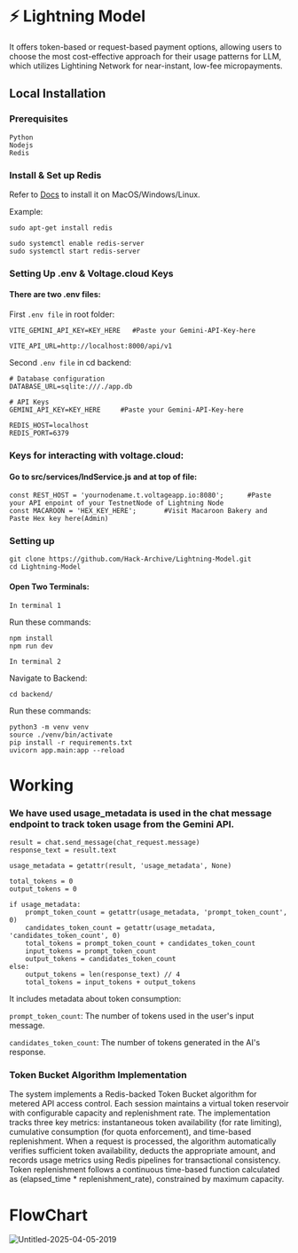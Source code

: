 # ⚡ Lightning Model
It offers token-based or request-based payment options, allowing users to choose the most cost-effective approach for their usage patterns for LLM, which utilizes Lightining Network for near-instant, low-fee micropayments.

## Local Installation
### Prerequisites
```
Python
Nodejs
Redis
```
### Install & Set up Redis
Refer to [Docs](https://redis.io/docs/latest/operate/oss_and_stack/install/install-redis/) to install it on MacOS/Windows/Linux.

Example:
```
sudo apt-get install redis 

sudo systemctl enable redis-server
sudo systemctl start redis-server
```
### Setting Up .env & Voltage.cloud Keys
#### There are two .env files:

First `.env file` in root folder:
```
VITE_GEMINI_API_KEY=KEY_HERE   #Paste your Gemini-API-Key-here

VITE_API_URL=http://localhost:8000/api/v1

```

Second `.env file` in cd backend:
```
# Database configuration
DATABASE_URL=sqlite:///./app.db

# API Keys
GEMINI_API_KEY=KEY_HERE     #Paste your Gemini-API-Key-here

REDIS_HOST=localhost
REDIS_PORT=6379
```

### Keys for interacting with voltage.cloud:
#### Go to src/services/lndService.js and at top of file:
```
const REST_HOST = 'yournodename.t.voltageapp.io:8080';      #Paste your API enpoint of your TestnetNode of Lightning Node
const MACAROON = 'HEX_KEY_HERE';       #Visit Macaroon Bakery and Paste Hex key here(Admin)

```

### Setting up
```
git clone https://github.com/Hack-Archive/Lightning-Model.git
cd Lightning-Model
```
#### Open Two Terminals:
`In terminal 1`

Run these commands:
```
npm install
npm run dev
```

`In terminal 2`

Navigate to Backend:
```
cd backend/
```
Run these commands:
```
python3 -m venv venv 
source ./venv/bin/activate
pip install -r requirements.txt
uvicorn app.main:app --reload
```
# Working
### We have used usage_metadata is used in the chat message endpoint to track token usage from the Gemini API.
```
result = chat.send_message(chat_request.message)
response_text = result.text

usage_metadata = getattr(result, 'usage_metadata', None)

total_tokens = 0
output_tokens = 0

if usage_metadata:
    prompt_token_count = getattr(usage_metadata, 'prompt_token_count', 0)
    candidates_token_count = getattr(usage_metadata, 'candidates_token_count', 0)
    total_tokens = prompt_token_count + candidates_token_count
    input_tokens = prompt_token_count
    output_tokens = candidates_token_count
else:
    output_tokens = len(response_text) // 4
    total_tokens = input_tokens + output_tokens
```
It includes metadata about token consumption:

`prompt_token_count`: The number of tokens used in the user's input message.

`candidates_token_count`: The number of tokens generated in the AI's response.

### Token Bucket Algorithm Implementation

The system implements a Redis-backed Token Bucket algorithm for metered API access control. Each session maintains a virtual token reservoir with configurable capacity and replenishment rate. The implementation tracks three key metrics: instantaneous token availability (for rate limiting), cumulative consumption (for quota enforcement), and time-based replenishment. When a request is processed, the algorithm automatically verifies sufficient token availability, deducts the appropriate amount, and records usage metrics using Redis pipelines for transactional consistency. Token replenishment follows a continuous time-based function calculated as (elapsed_time * replenishment_rate), constrained by maximum capacity.

# FlowChart

![Untitled-2025-04-05-2019](https://github.com/user-attachments/assets/3755f241-3826-4f7e-9feb-b5bb2ba3c439)



